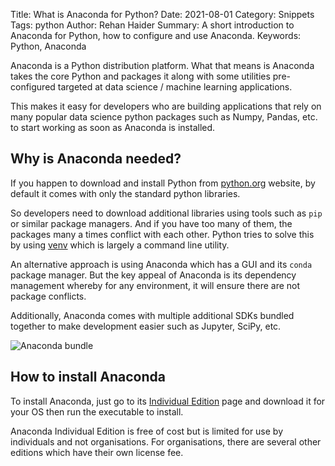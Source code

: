 Title: What is Anaconda for Python?
Date: 2021-08-01
Category: Snippets
Tags: python
Author: Rehan Haider
Summary: A short introduction to Anaconda for Python, how to configure and use Anaconda.
Keywords: Python, Anaconda


Anaconda is a Python distribution platform. What that means is Anaconda takes the core Python and packages it along with some utilities pre-configured targeted at data science / machine learning applications. 

This makes it easy for developers who are building applications that rely on many popular data science python packages such as Numpy, Pandas, etc. to start working as soon as Anaconda is installed. 

## Why is Anaconda needed?

If you happen to download and install Python from [python.org](https://python.org) website, by default it comes with only the standard python libraries. 

So developers need to download additional libraries using tools such as `pip` or similar package managers. And if you have too many of them, the packages many a times conflict with each other. Python tries to solve this by using [venv]({filename}99999999-create-a-python-virtual-environment.md) which is largely a command line utility. 

An alternative approach is using Anaconda which has a GUI and its `conda` package manager. But the key appeal of Anaconda is its dependency management whereby for any environment, it will ensure there are not package conflicts. 

Additionally, Anaconda comes with multiple additional SDKs bundled together to make development easier such as Jupyter, SciPy, etc. 

![Anaconda bundle]({static}/images/99999985-anaconda.png)

## How to install Anaconda

To install Anaconda, just go to its [Individual Edition](https://www.anaconda.com/products/individual) page and download it for your OS then run the executable to install.

Anaconda Individual Edition is free of cost but is limited for use by individuals and not organisations. For organisations, there are several other editions which have their own license fee.


